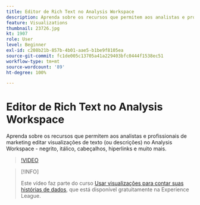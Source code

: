 ```yaml
---
title: Editor de Rich Text no Analysis Workspace
description: Aprenda sobre os recursos que permitem aos analistas e profissionais de marketing editar visualizações de texto (ou descrições) no Analysis Workspace - negrito, itálico, cabeçalhos, hiperlinks e muito mais.
feature: Visualizations
thumbnail: 23726.jpg
kt: 1907
role: User
level: Beginner
exl-id: c208b21b-857b-4b01-aae5-b1be9f8105ea
source-git-commit: fc1de005c13705a41a229403bfc0444f1538ec51
workflow-type: tm+mt
source-wordcount: '89'
ht-degree: 100%

---
```


# Editor de Rich Text no Analysis Workspace

Aprenda sobre os recursos que permitem aos analistas e profissionais de marketing editar visualizações de texto (ou descrições) no Analysis Workspace - negrito, itálico, cabeçalhos, hiperlinks e muito mais.

>[!VIDEO](https://video.tv.adobe.com/v/23726/?quality=12&learn=on)

>[!INFO]
>
> Este vídeo faz parte do curso [Usar visualizações para contar suas histórias de dados](https://experienceleague.adobe.com/?recommended=Analytics-U-1-2021.1.visualizations&amp;lang=pt-BR), que está disponível gratuitamente na Experience League.
